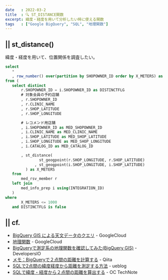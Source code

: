 ```yaml
---
date   : 2022-03-2
title  : 🔍 ST_DISTANCE関数
excerpt: 緯度・経度を用いて分析したい時に使える関数
tags   : ["Google BigQuery", "SQL", "地理関数"]
---
```


## || st_distance()

緯度・経度を用いて、位置関係を調査したい。

```sql
select
   *
   , row_number() over(partition by SHOPOWNER_ID order by X_METERS) as DIS_NUM
from (
   select distinct
       r.SHOPOWNER_ID = i.SHOPOWNER_ID as DISTINCTFLG
       # 対象会員の予約店舗
       , r.SHOPOWNER_ID
       , r.CLINIC_NAME
       , r.SHOP_LATITUDE
       , r.SHOP_LONGITUDE

       # レコメンド用店舗
       , i.SHOPOWNER_ID as MED_SHOPOWNER_ID
       , i.CLINIC_NAME as MED_CLINIC_NAME
       , i.SHOP_LATITUDE as MED_SHOP_LATITUDE
       , i.SHOP_LONGITUDE as MED_SHOP_LONGITUDE
       , i.CATALOG_ID as MED_CATALOG_ID

       , st_distance(
               st_geogpoint(r.SHOP_LONGITUDE, r.SHOP_LATITUDE)
             , st_geogpoint(i.SHOP_LONGITUDE, i.SHOP_LATITUDE)
         ) as X_METERS
   from
       med_rsv_member r
   left join
       med_info_prep i using(INTEGRATION_ID)
   )
where
       X_METERS <= 1000
   and DISTINCTFLG is false
```


## || cf.
+ [BigQuery GIS による天文データのクエリ](https://cloud.google.com/blog/ja/products/gcp/querying-the-stars-with-bigquery-gis) - GoogleCloud
+ [地理関数](https://cloud.google.com/bigquery/docs/reference/standard-sql/geography_functions?hl=ja) - GoogleCloud
+ [BigQueryで測定系の地理関数を確認してみた(BigQuery GIS)](https://dev.classmethod.jp/articles/bigquery-geography-functions-try/) - DevelopersIO
+ [メモ：BigQueryで２点間の距離を計算する](https://qiita.com/shouta-dev/items/f7797665e325da35daf1) - Qiita
+ [SQLで2点間の緯度経度から距離を測定する方法](http://ueblog.natural-wave.com/2010/09/14/latitude-longitude-sql/) - ueblog
+ [SQLで緯度・経度から２点間の距離を算出する](https://oc-technote.com/mysql/sql%E3%81%A7%E7%B7%AF%E5%BA%A6%E3%83%BB%E7%B5%8C%E5%BA%A6%E3%81%8B%E3%82%892%E7%82%B9%E9%96%93%E3%81%AE%E8%B7%9D%E9%9B%A2%E3%82%92%E7%AE%97%E5%87%BA%E3%81%99%E3%82%8B/) - OC TechNote


